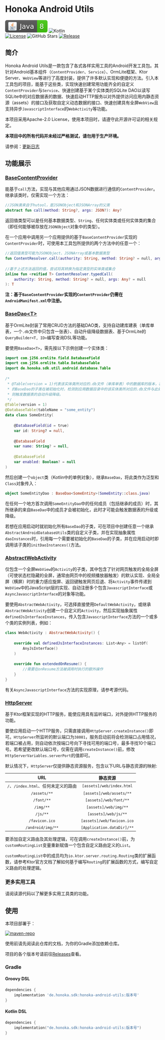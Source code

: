 # Honoka Android Utils
![Java](./docs/img/Java-8-brightgreen.svg)
![Kotlin](https://img.shields.io/badge/Kotlin-1.8.0-brightgreen?logo=Kotlin)<br />
[![License](https://img.shields.io/github/license/kosaka-bun/honoka-android-utils?label=License&color=blue&logo=GitHub)](./LICENSE)
![GitHub Stars](https://img.shields.io/github/stars/kosaka-bun/honoka-android-utils?label=Stars&logo=GitHub&style=flat)
[![Release](https://img.shields.io/github/release/kosaka-bun/honoka-android-utils?label=Release&logo=GitHub)](../../releases)

## 简介
Honoka Android Utils是一款包含了各式各样实用工具的Android开发工具包。其针对Android基本组件（`ContentProvider`、`Service`）、OrmLite框架、Ktor Server、`WebView`等进行了高度封装，提供了许多默认实现和便捷的方法。引入本工具包的项目，能基于这些类，实现快速创建常用功能齐全的自定义`ContentProvider`与`Service`、快速创建基于某个实体类的SQLite DAO以读写SQLite中的对应数据表的数据、快速启动HTTP服务以对外提供访问应用内静态资源（assets）的接口及获取自定义动态数据的接口、快速创建具有全屏`WebView`且支持异步`JavascriptInterface`的`WebActivity`等功能。

本项目采用Apache-2.0 License，使用本项目时，请遵守此开源许可证的相关规定。

**本项目中的所有代码并未经过严格测试，请勿用于生产环境。**

请参阅：[更新日志](./docs/changelog.md)

## 功能展示
### [BaseContentProvider](./aar/src/main/java/de/honoka/sdk/util/android/basic/ContentProvider.kt)
能基于`call`方法，实现与其他应用通过JSON数据进行通信的`ContentProvider`。继承该类时，仅需实现一个方法：
```kotlin
//JSON类来自于hutool，是JSONObject和JSONArray的父类
abstract fun call(method: String?, args: JSON?): Any?
```

返回值类型可以是任何基本数据类型、`String`、任何实体类或任何实体类的集合（即任何能够被存放在`JSONObject`对象中的类型）。

在一个应用中调用另一个应用提供的基于`BaseContentProvider`实现的`ContentProvider`时，可使用本工具包所提供的两个方法中的任意一个：
```kotlin
//返回值类型可能为JSONObject、JSONArray或基本数据类型
fun ContentResolver.call(authority: String, method: String? = null, args: Any? = null): Any?

//基于上述方法返回的值，尝试将其转换为指定类型的实体类或集合
inline fun <reified T> ContentResolver.typedCall(
    authority: String, method: String? = null, args: Any? = null
): T
```

**注：基于`BaseContentProvider`实现的`ContentProvider`仍需在`AndroidManifest.xml`中注册。**

### [BaseDao&lt;T&gt;](./aar/src/main/java/de/honoka/sdk/util/android/database/BaseDao.kt)
基于OrmLite封装了常用CRUD方法的基础DAO类，支持自动建库建表（单库单表，一个`.db`文件中只包含一张表）、自动升级降级数据表、基于OrmLite的`QueryBuilder<T, ID>`编写查询DSL等功能。

要使用`BaseDao<T>`，需先按以下示例创建一个实体类：
```kotlin
import com.j256.ormlite.field.DatabaseField
import com.j256.ormlite.table.DatabaseTable
import de.honoka.sdk.util.android.database.Table

/*
 * @Table(version = 1)代表该实体类所对应的.db文件（单库单表）中的数据库的版本，若该实体类所对应
 * 的BaseDao的子类在被初始化时，检测到应用数据目录中的该实体类所对应的.db文件与此处定义的版本不符，
 * 则触发数据表的自动升级降级。
 */
@Table(version = 1)
@DatabaseTable(tableName = "some_entity")
data class SomeEntity(

    @DatabaseField(id = true)
    var id: String? = null,

    @DatabaseField
    var name: String? = null,

    @DatabaseField
    var enabled: Boolean? = null
)
```

然后创建一个`object`类（Kotlin中的单例对象），继承`BaseDao`，将此类作为泛型和`Class`对象传入：
```kotlin
object SomeEntityDao : BaseDao<SomeEntity>(SomeEntity::class.java)
```

在任何一个地方首次调用`SomeEntityDao`中的任何成员（包括继承的成员）时，其所继承的来自`BaseDao`中的成员才会被初始化，此时才可能会触发数据表的升级或降级。

若想在应用启动时就初始化所有`BaseDao`的子类，可在项目中创建任意一个继承`AbstractAndroidDatabaseUtils`类的自定义子类，并在实现抽象属性`daoInstances`时，引用每一个需要被初始化的`BaseDao`的子类，并在应用启动时即调用该子类的`initDaoInstances()`方法。

### [AbstractWebActivity](./aar/src/main/java/de/honoka/sdk/util/android/ui/WebActivity.kt)
仅包含一个全屏`WebView`的`Activity`的子类，其中包含了针对网页触发的全局全屏（可使状态栏隐藏的全屏，通常由网页中的视频播放器触发）的默认实现、全局全屏（横屏）时的重力感应旋屏、返回键触发网页后退、将`Activity`事件传递到`WebView`中的JavaScript层的实现、自动注册多个包含`JavascriptInterface`或`AsyncJavascriptInterface`的对象等功能。

要使用`AbstractWebActivity`，可选择直接使用`DefaultWebActivity`，或继承`AbstractWebActivity`创建一个自定义的`Activity`，然后实现抽象属性`definedJsInterfaceInstances`，传入包含`JavascriptInterface`方法的一个或多个类的实例列表，例如：

```kotlin
class WebActivity : AbstractWebActivity() {

    override val definedJsInterfaceInstances: List<Any> = listOf(
        AnyJsInterface()
    )

    override fun extendedOnResume() {
        //需要在onResume方法被调用时执行的额外操作
    }
}
```

有关`AsyncJavascriptInterface`方法的实现原理，请参考源代码。

### [HttpServer](./aar/src/main/java/de/honoka/sdk/util/android/server/HttpServer.kt)
基于Ktor框架实现的HTTP服务，能使应用具有监听端口，对外提供HTTP服务的功能。

要使应用启动一个HTTP服务，只需直接调用`HttpServer.createInstance()`即可。`HttpServer`所监听的默认端口为`38081`，服务启动前将会检测端口占用情况，若端口被占用，则自动依次按端口号向下寻找可用的端口号，最多寻找10个端口号。若希望更改默认端口号，仅需在调用`createInstance()`前，修改`HttpServerVariables.serverPort`的值即可。

默认情况下，`HttpServer`仅提供静态资源服务，包含以下URL与静态资源的映射:

|            URL             |            静态资源            |
|:--------------------------:|:--------------------------:|
| `/`、`/index.html`、任何未定义的路由 | `[assets]/web/index.html`  |
|        `/assets/**`        |  `[assets]/web/assets/**`  |
|         `/font/**`         |   `[assets]/web/font/**`   |
|         `/img/**`          |   `[assets]/web/img/**`    |
|          `/js/**`          |    `[assets]/web/js/**`    |
|       `/favicon.ico`       | `[assets]/web/favicon.ico` |
|     `/android/img/**`      | `[Application.dataDir]/**` |

要添加自定义路由及其处理逻辑，可在调用`createInstance()`前，为`customRoutingList`变量重新赋值一个包含自定义路由定义的`List`。

`customRoutingList`中的成员均为`io.ktor.server.routing.Routing`类的扩展函数，请参考Ktor官方文档了解如何基于编写`Routing`的扩展函数的方式，编写自定义路由的处理逻辑。

### 更多实用工具
请阅读源代码以了解更多实用工具类的功能。

## 使用
本项目部署于：

[![maven-repo](https://github-readme-stats.vercel.app/api/pin/?username=honoka-studio&repo=maven-repo)](https://github.com/honoka-studio/maven-repo)

使用前请先阅读此仓库的文档，为你的Gradle添加依赖仓库。

项目的各个版本号请前往[Releases](../../releases)查看。

### Gradle
#### Groovy DSL
```groovy
dependencies {
    implementation 'de.honoka.sdk:honoka-android-utils:版本号'
}
```

#### Kotlin DSL
```kotlin
dependencies {
    implementation("de.honoka.sdk:honoka-android-utils:版本号")
}
```
